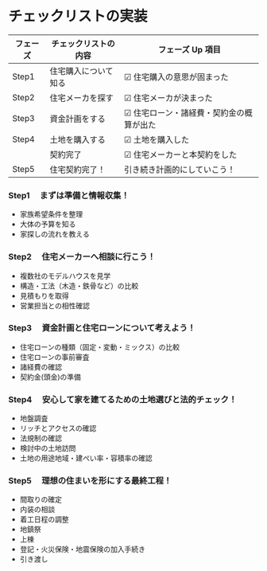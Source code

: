 # チェックリストの実装

| フェーズ | チェックリストの内容 | フェーズ Up 項目                         |
| -------- | -------------------- | ---------------------------------------- |
| Step1    | 住宅購入について知る | ☑ 住宅購入の意思が固まった               |
| Step2    | 住宅メーカを探す     | ☑ 住宅メーカが決まった                   |
| Step3    | 資金計画をする       | ☑ 住宅ローン・諸経費・契約金の概算が出た |
| Step4    | 土地を購入する       | ☑ 土地を購入した                         |
|          | 契約完了             | ☑ 住宅メーカーと本契約をした             |
| Step5    | 住宅契約完了！       | 引き続き計画的にしていこう！             |

### Step1 　まずは準備と情報収集！

- 家族希望条件を整理
- 大体の予算を知る
- 家探しの流れを教える

### Step2 　住宅メーカーへ相談に行こう！

- 複数社のモデルハウスを見学
- 構造・工法（木造・鉄骨など）の比較
- 見積もりを取得
- 営業担当との相性確認

### Step3 　資金計画と住宅ローンについて考えよう！

- 住宅ローンの種類（固定・変動・ミックス）の比較
- 住宅ローンの事前審査
- 諸経費の確認
- 契約金(頭金)の準備

### Step4 　安心して家を建てるための土地選びと法的チェック！

- 地盤調査
- リッチとアクセスの確認
- 法規制の確認
- 検討中の土地訪問
- 土地の用途地域・建ぺい率・容積率の確認

### Step5 　理想の住まいを形にする最終工程！

- 間取りの確定
- 内装の相談
- 着工日程の調整
- 地鎮祭
- 上棟
- 登記・火災保険・地震保険の加入手続き
- 引き渡し

